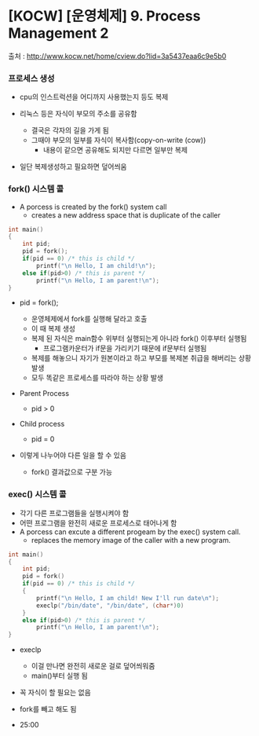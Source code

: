 # [KOCW] [운영체제] 9. Process Management 2

출처 : http://www.kocw.net/home/cview.do?lid=3a5437eaa6c9e5b0

### 프로세스 생성

- cpu의 인스트럭션을 어디까지 사용했는지 등도 복제
- 리눅스 등은 자식이 부모의 주소를 공유함
  - 결국은 각자의 길을 가게 됨
  - 그때야 부모의 일부를 자식이 복사함(copy-on-write (cow))
    - 내용이 같으면 공유해도 되지만 다르면 일부만 복제

- 일단 복제생성하고 필요하면 덮어씌움

### fork() 시스템 콜

- A porcess is created by the fork() system call
  - creates a new address space that is duplicate of the caller

```c++
int main()
{
	int pid;
	pid = fork();
	if(pid == 0) /* this is child */
		printf("\n Hello, I am child!\n");
	else if(pid>0) /* this is parent */
		printf("\n Hello, I am parent!\n");
}
```

- pid = fork();
  - 운영체제에서 fork를 실행해 달라고 호출
  - 이 때 복제 생성
  - 복제 된 자식은 main함수 위부터 실행되는게 아니라 fork() 이후부터 실행됨
    - 프로그램카운터가 if문을 가리키기 때문에 if문부터 실행됨
  - 복제를 해놓으니 자기가 원본이라고 하고 부모를 복제본 취급을 해버리는 상황발생
  - 모두 똑같은 프로세스를 따라야 하는 상황 발생
- Parent Process
  - pid > 0
- Child process
  - pid = 0

- 이렇게 나누어야 다른 일을 할 수 있음
  - fork() 결과값으로 구분 가능

### exec() 시스템 콜

- 각기 다른 프로그램들을 실행시켜야 함
- 어떤 프로그램을 완전히 새로운 프로세스로 태어나게 함
- A porcess can excute a different progeam by the exec() system call.
  - replaces the memory image of the caller with a new program.

```c++
int main()
{
	int pid;
	pid = fork()
	if(pid == 0) /* this is child */
	{
		printf("\n Hello, I am child! New I'll run date\n");
		execlp("/bin/date", "/bin/date", (char*)0)
	}
	else if(pid>0) /* this is parent */
		printf("\n Hello, I am parent!\n");
}
```

- execlp 
  - 이걸 만나면 완전히 새로운 걸로 덮어씌워줌
  - main()부터 실행 됨

- 꼭 자식이 할 필요는 없음
- fork를 빼고 해도 됨
- 25:00